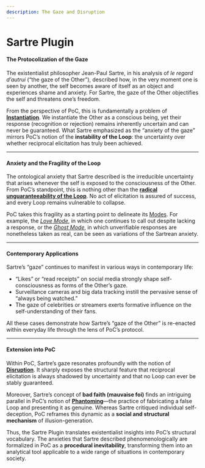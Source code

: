 ```yaml
---
description: The Gaze and Disruption
---
```


# Sartre Plugin

#### The Protocolization of the Gaze

The existentialist philosopher Jean-Paul Sartre, in his analysis of _le regard d’autrui_ (“the gaze of the Other”), described how, in the very moment one is seen by another, the self becomes aware of itself as an object and experiences shame and anxiety. For Sartre, the gaze of the Other objectifies the self and threatens one’s freedom.

From the perspective of PoC, this is fundamentally a problem of [**Instantiation**](../core-protocol/operations/instantiation.md). We instantiate the Other as a conscious being, yet their response (recognition or rejection) remains inherently uncertain and can never be guaranteed. What Sartre emphasized as the “anxiety of the gaze” mirrors PoC’s notion of the **instability of the Loop**: the uncertainty over whether reciprocal elicitation has truly been achieved.

***

#### Anxiety and the Fragility of the Loop

The ontological anxiety that Sartre described is the irreducible uncertainty that arises whenever the self is exposed to the consciousness of the Other. From PoC’s standpoint, this is nothing other than the [**radical unguaranteeability of the Loop**](../implications/undecidability-of-consciousness.md). No act of elicitation is assured of success, and every Loop remains vulnerable to collapse.

PoC takes this fragility as a starting point to delineate its [Modes](../core-protocol/disruptions/#disruptive-modes). For example, the [_Love Mode_](../core-protocol/disruptions/love-mode.md), in which one continues to call out despite lacking a response, or the [_Ghost Mode_](../core-protocol/disruptions/ghost-mode.md), in which unverifiable responses are nonetheless taken as real, can be seen as variations of the Sartrean anxiety.

***

#### Contemporary Applications

Sartre’s “gaze” continues to manifest in various ways in contemporary life:

* “Likes” or “read receipts” on social media strongly shape self-consciousness as forms of the Other’s gaze.
* Surveillance cameras and big data tracking instill the pervasive sense of “always being watched.”
* The gaze of celebrities or streamers exerts formative influence on the self-understanding of their fans.

All these cases demonstrate how Sartre’s “gaze of the Other” is re-enacted within everyday life through the lens of PoC’s protocol.

***

#### Extension into PoC

Within PoC, Sartre’s gaze resonates profoundly with the notion of [**Disruption**](../core-protocol/disruptions/). It sharply exposes the structural feature that reciprocal elicitation is always shadowed by uncertainty and that no Loop can ever be stably guaranteed.

Moreover, Sartre’s concept of **bad faith (mauvaise foi)** finds an intriguing parallel in PoC’s notion of [**Phantoming**](../implications/social-practices-phantoming-and-zombifying/phantoming-social-practice-of-making-fake-genuine.md)—the practice of fabricating a false Loop and presenting it as genuine. Whereas Sartre critiqued individual self-deception, PoC reframes this dynamic as a **social and structural mechanism** of illusion-generation.

Thus, the Sartre Plugin translates existentialist insights into PoC’s structural vocabulary. The anxieties that Sartre described phenomenologically are formalized in PoC as a **procedural inevitability**, transforming them into an analytical tool applicable to a wide range of situations in contemporary society.
